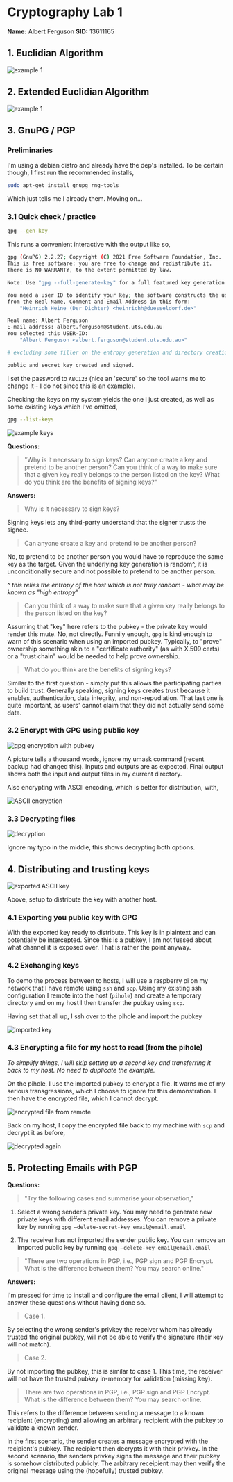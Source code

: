 # Cryptography Lab 1

**Name:** Albert Ferguson **SID:** 13611165

## 1. Euclidian Algorithm

![example 1](./algo-example-1.png)

## 2. Extended Euclidian Algorithm

![example 1](./algo-example-2.png)

## 3. GnuPG / PGP

### Preliminaries

I'm using a debian distro and already have the dep's installed. To be certain though, I first
run the recommended installs,

```sh
sudo apt-get install gnupg rng-tools
```

Which just tells me I already them. Moving on...

### 3.1 Quick check / practice

```sh
gpg --gen-key
```

This runs a convenient interactive with the output like so,

```sh
gpg (GnuPG) 2.2.27; Copyright (C) 2021 Free Software Foundation, Inc.
This is free software: you are free to change and redistribute it.
There is NO WARRANTY, to the extent permitted by law.

Note: Use "gpg --full-generate-key" for a full featured key generation dialog.

You need a user ID to identify your key; the software constructs the user ID
from the Real Name, Comment and Email Address in this form:
    "Heinrich Heine (Der Dichter) <heinrichh@duesseldorf.de>"

Real name: Albert Ferguson
E-mail address: albert.ferguson@student.uts.edu.au
You selected this USER-ID:
    "Albert Ferguson <albert.ferguson@student.uts.edu.au>"

# excluding some filler on the entropy generation and directory creation

public and secret key created and signed.
```

I set the password to `ABC123` (nice an 'secure' so the tool warns me to change it - I do not since this is an example).

Checking the keys on my system yields the one I just created, as well as some existing keys
which I've omitted,

```sh
gpg --list-keys
```

![example keys](./2024-03-05_23-08.png)

**Questions:**

> "Why is it necessary to sign keys? Can anyone create a key and pretend to be another person? Can you think of a way to make sure that a given key really belongs to the person listed on the key? What do you think are the benefits of signing keys?"

**Answers:**

> Why is it necessary to sign keys?

Signing keys lets any third-party understand that the signer trusts the signee.

> Can anyone create a key and pretend to be another person?

No, to pretend to be another person you would have to reproduce the same key as the target.
Given the underlying key generation is random^, it is unconditionally secure and not possible to pretend to
be another person.

^ _this relies the entropy of the host which is not truly ranbom - what may be known as "high entropy"_

> Can you think of a way to make sure that a given key really belongs to the person listed on the key?

Assuming that "key" here refers to the pubkey - the private key would render this mute.
No, not directly. Funnily enough, `gpg` is kind enough to warn of this scenario when using an
imported pubkey. Typically, to "prove" ownership something akin to a "certificate authority" (as with
X.509 certs) or a "trust chain" would be needed to help prove ownership.

> What do you think are the benefits of signing keys?

Similar to the first question - simply put this allows the participating parties to build trust.
Generally speaking, signing keys creates trust because it enables, authentication, data integrity, and non-repudiation.
That last one is quite important, as users' cannot claim that they did not actually send some data.

### 3.2 Encrypt with GPG using public key

![gpg encryption with pubkey](./encrypt%20with%20gpg%20using%20pubkey.png)

A picture tells a thousand words, ignore my umask command (recent backup had changed this).
Inputs and outputs are as expected. Final output shows both the input and output files in my current
directory.

Also encrypting with ASCII encoding, which is better for distribution, with,

![ASCII encryption](./ascii-encrypt.png)

### 3.3 Decrypting files

![decryption](./decrypting.png)

Ignore my typo in the middle, this shows decrypting both options.

## 4. Distributing and trusting keys

![exported ASCII key](./exported-key.png)

Above, setup to distribute the key with another host.

### 4.1 Exporting you public key with GPG

With the exported key ready to distribute. This key is in plaintext and can
potentially be intercepted. Since this is a pubkey, I am not fussed about what channel it is exposed
over. That is rather the point anyway.

### 4.2 Exchanging keys

To demo the process between to hosts, I will use a raspberry pi on my network that I have
remote using `ssh` and `scp`. Using my existing ssh configuration I remote into the host (`pihole`)
and create a temporary directory and on my host I then transfer the pubkey using `scp`.

Having set that all up, I ssh over to the pihole and import the pubkey

![imported key](./imported-key.png)

### 4.3 Encrypting a file for my host to read (from the pihole)

_To simplify things, I will skip setting up a second key and transferring it back to my host._
_No need to duplicate the example._

On the pihole, I use the imported pubkey to encrypt a file. It warns me of my serious transgressions,
which I choose to ignore for this demonstration. I then have the encrypted file, which I cannot decrypt.

![encrypted file from remote](./encrypted-file-from-remote.png)

Back on my host, I copy the encrypted file back to my machine with `scp` and decrypt it as before,

![decrypted again](./and-decrypted-on-host.png)

## 5. Protecting Emails with PGP

**Questions:**

> "Try the following cases and summarise your observation,"

1. Select a wrong sender’s private key. You may need to generate new private keys with different email addresses. You can remove a private key by running `gpg –delete-secret-key email@email.email `

2. The receiver has not imported the sender public key. You can remove an imported public key by running `gpg –delete-key email@email.email`

> "There are two operations in PGP, i.e., PGP sign and PGP Encrypt. What is the difference between them? You may search online."

**Answers:**

I'm pressed for time to install and configure the email client, I will attempt to answer these questions
without having done so.

> Case 1.

By selecting the wrong sender's privkey the receiver whom has already trusted the original pubkey, will
not be able to verify the signature (their key will not match).

> Case 2.

By not importing the pubkey, this is similar to case 1. This time, the receiver will not have the
trusted pubkey in-memory for validation (missing key).

> There are two operations in PGP, i.e., PGP sign and PGP Encrypt. What is the difference between them? You may search online.

This refers to the difference between sending a message to a known recipient (encrypting) and allowing
an arbitrary recipient with the pubkey to validate a known sender.

In the first scenario, the sender creates a message encrypted with the recipient's pubkey. The recipient
then decrypts it with their privkey. In the second scenario, the senders privkey signs the message and their pubkey is somehow distributed publicly. The arbitrary receipient may then verify the original message
using the (hopefully) trusted pubkey.
